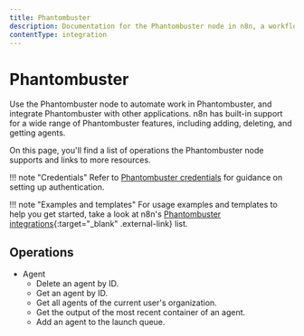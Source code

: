 ```yaml
---
title: Phantombuster
description: Documentation for the Phantombuster node in n8n, a workflow automation platform. Includes details of operations and configuration, and links to examples and credentials information.
contentType: integration
---
```


# Phantombuster

Use the Phantombuster node to automate work in Phantombuster, and integrate Phantombuster with other applications. n8n has built-in support for a wide range of Phantombuster features, including adding, deleting, and getting agents. 

On this page, you'll find a list of operations the Phantombuster node supports and links to more resources.

!!! note "Credentials"
    Refer to [Phantombuster credentials](/integrations/builtin/credentials/phantombuster/) for guidance on setting up authentication. 

!!! note "Examples and templates"
    For usage examples and templates to help you get started, take a look at n8n's [Phantombuster integrations](https://n8n.io/integrations/phantombuster/){:target="_blank" .external-link} list.

## Operations

* Agent
    * Delete an agent by ID.
    * Get an agent by ID.
    * Get all agents of the current user's organization.
    * Get the output of the most recent container of an agent.
    * Add an agent to the launch queue.



